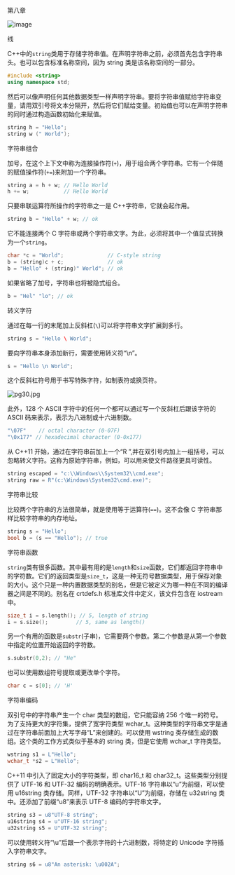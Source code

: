 第八章

![image](images/frontdot.jpg)

线

C++中的`string`类用于存储字符串值。在声明字符串之前，必须首先包含字符串头。也可以包含标准名称空间，因为 string 类是该名称空间的一部分。

```cpp
#include <string>
using namespace std;
```

然后可以像声明任何其他数据类型一样声明字符串。要将字符串值赋给字符串变量，请用双引号将文本分隔开，然后将它们赋给变量。初始值也可以在声明字符串的同时通过构造函数初始化来赋值。

```cpp
string h = "Hello";
string w (" World");
```

字符串组合

加号，在这个上下文中称为连接操作符(`+`)，用于组合两个字符串。它有一个伴随的赋值操作符(`+=`)来附加一个字符串。

```cpp
string a = h + w; // Hello World
h += w;           // Hello World
```

只要串联运算符所操作的字符串之一是 C++字符串，它就会起作用。

```cpp
string b = "Hello" + w; // ok
```

它不能连接两个 C 字符串或两个字符串文字。为此，必须将其中一个值显式转换为一个`string`。

```cpp
char *c = "World";              // C-style string
b = (string)c + c;              // ok
b = "Hello" + (string)" World"; // ok
```

如果省略了加号，字符串也将被隐式组合。

```cpp
b = "Hel" "lo"; // ok
```

转义字符

通过在每一行的末尾加上反斜杠(`\`)可以将字符串文字扩展到多行。

```cpp
string s = "Hello \ World";
```

要向字符串本身添加新行，需要使用转义符“\n”。

```cpp
s = "Hello \n World";
```

这个反斜杠符号用于书写特殊字符，如制表符或换页符。

![pg30.jpg](images/pg30.jpg)

此外，128 个 ASCII 字符中的任何一个都可以通过写一个反斜杠后跟该字符的 ASCII 码来表示，表示为八进制或十六进制数。

```cpp
"\07F"    // octal character (0-07F)
"\0x177" // hexadecimal character (0-0x177)
```

从 C++11 开始，通过在字符串前加上一个“R ”,并在双引号内加上一组括号，可以忽略转义字符。这称为原始字符串，例如，可以用来使文件路径更具可读性。

```cpp
string escaped = "c:\\Windows\\System32\\cmd.exe";
string raw = R"(c:\Windows\System32\cmd.exe)";
```

字符串比较

比较两个字符串的方法很简单，就是使用等于运算符(`==`)。这不会像 C 字符串那样比较字符串的内存地址。

```cpp
string s = "Hello";
bool b = (s == "Hello"); // true
```

字符串函数

`string`类有很多函数。其中最有用的是`length`和`size`函数，它们都返回字符串中的字符数。它们的返回类型是`size_t`，这是一种无符号数据类型，用于保存对象的大小。这个只是一种内置数据类型的别名，但是它被定义为哪一种在不同的编译器之间是不同的。别名在 crtdefs.h 标准库文件中定义，该文件包含在 iostream 中。

```cpp
size_t i = s.length(); // 5, length of string
i = s.size();         // 5, same as length()
```

另一个有用的函数是`substr`(子串)，它需要两个参数。第二个参数是从第一个参数中指定的位置开始返回的字符数。

```cpp
s.substr(0,2); // "He"
```

也可以使用数组符号提取或更改单个字符。

```cpp
char c = s[0]; // 'H'
```

字符串编码

双引号中的字符串产生一个 char 类型的数组，它只能容纳 256 个唯一的符号。为了支持更大的字符集，提供了宽字符类型 wchar_t。这种类型的字符串文字是通过在字符串前面加上大写字母“L”来创建的。可以使用 wstring 类存储生成的数组。这个类的工作方式类似于基本的 string 类，但是它使用 wchar_t 字符类型。

```cpp
wstring s1 = L"Hello";
wchar_t *s2 = L"Hello";
```

C++11 中引入了固定大小的字符类型，即 char16_t 和 char32_t。这些类型分别提供了 UTF-16 和 UTF-32 编码的明确表示。UTF-16 字符串以“u”为前缀，可以使用 u16string 类存储。同样，UTF-32 字符串以“U”为前缀，存储在 u32string 类中。还添加了前缀“u8”来表示 UTF-8 编码的字符串文字。

```cpp
string s3 = u8"UTF-8 string";
u16string s4 = u"UTF-16 string";
u32string s5 = U"UTF-32 string";
```

可以使用转义符“\u”后跟一个表示字符的十六进制数，将特定的 Unicode 字符插入字符串文字。

```cpp
string s6 = u8"An asterisk: \u002A";
```